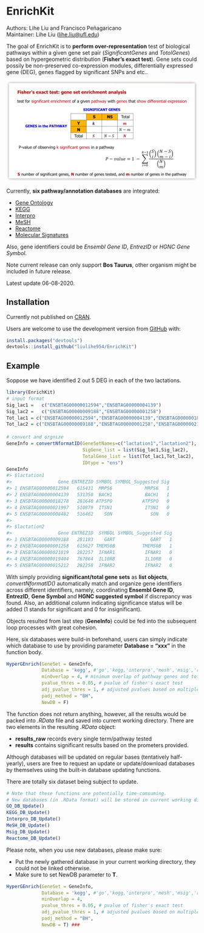 
<!-- README.md is generated from README.Rmd. Please edit that file -->

# EnrichKit

Authors: Lihe Liu and Francisco Peñagaricano  
Maintainer: Lihe Liu (<lihe.liu@ufl.edu>)

<!-- badges: start -->

<!-- badges: end -->

The goal of EnrichKit is to **perform over-representation** test of
biological pathways within a given gene set pair (*SignificantGenes* and
*TotolGenes*) based on hypergeometric distribution (**Fisher’s exact
test**). Gene sets could possily be non-preserved co-expression modules,
differentially expressed gene (DEG), genes flagged by significant SNPs
and etc..

![](man/figures/README-Enrich_Illustration.png)

Currently, **six pathway/annotation databases** are integrated:

  - [Gene
    Ontology](http://ensemblgenomes.org/info/access/biomart)
  - [KEGG](https://www.genome.jp/kegg/)
  - [Interpro](http://ensemblgenomes.org/info/access/biomart)
  - [MeSH](https://scholar.google.com/scholar?hl=en&as_sdt=0%2C10&q=The+MeSH+translation+maintenance+system%3A+structure%2C+interface+design%2C+and+implementation.&btnG=)
  - [Reactome](https://reactome.org/download-data)
  - [Molecular
    Signatures](https://data.broadinstitute.org/gsea-msigdb/msigdb/release/)

Also, gene identifiers could be *Ensembl Gene ID*, *EntrezID* or *HGNC
Gene Symbol*.

Note current release can only support **Bos Taurus**, other organism
might be included in future release.

Latest update 06-08-2020.

## Installation

Currently not published on [CRAN](https://CRAN.R-project.org).

Users are welcome to use the development version from
[GitHub](https://github.com/) with:

``` r
install.packages("devtools")
devtools::install_github("liulihe954/EnrichKit")
```

## Example

Soppose we have identified 2 out 5 DEG in each of the two lactations.

``` r
library(EnrichKit)
# input format
Sig_lac1 =   c("ENSBTAG00000012594","ENSBTAG00000004139")
Sig_lac2 =   c("ENSBTAG00000009188","ENSBTAG00000001258")
Tot_lac1 = c("ENSBTAG00000012594","ENSBTAG00000004139","ENSBTAG00000018278","ENSBTAG00000021997","ENSBTAG00000008482")
Tot_lac2 = c("ENSBTAG00000009188","ENSBTAG00000001258","ENSBTAG00000021819","ENSBTAG00000019404","ENSBTAG00000015212")

# convert and orgnize
GeneInfo = convertNformatID(GeneSetNames=c("lactation1","lactation2"),
                            SigGene_list = list(Sig_lac1,Sig_lac2),
                            TotalGene_list = list(Tot_lac1,Tot_lac2),
                            IDtype = "ens")
GeneInfo
#> $lactation1
#>                 Gene ENTREZID SYMBOL SYMBOL_Suggested Sig
#> 1 ENSBTAG00000012594   615431  MRPS6            MRPS6   1
#> 2 ENSBTAG00000004139   531350  BACH1            BACH1   1
#> 3 ENSBTAG00000018278   281640 ATP5PO           ATP5PO   0
#> 4 ENSBTAG00000021997   510879  ITSN1            ITSN1   0
#> 5 ENSBTAG00000008482   516462    SON              SON   0
#> 
#> $lactation2
#>                 Gene ENTREZID  SYMBOL SYMBOL_Suggested Sig
#> 1 ENSBTAG00000009188   281183    GART             GART   1
#> 2 ENSBTAG00000001258   615627 TMEM50B          TMEM50B   1
#> 3 ENSBTAG00000021819   282257  IFNAR1           IFNAR1   0
#> 4 ENSBTAG00000019404   767864  IL10RB           IL10RB   0
#> 5 ENSBTAG00000015212   282258  IFNAR2           IFNAR2   0
```

With simply providing **significant/total gene sets** as **list
objects**, *convertNformatID()* automatically match and organize gene
identifiers across different identifiers, namely, coordinating **Ensembl
Gene ID**, **EntrezID**, **Gene Symbol** and **HGNC suggested symbol**
if discrepancy was found. Also, an additional column indicating
significance status will be added (1 stands for significant and 0 for
insignificant).

Objects resulted from last step (**GeneInfo**) could be fed into the
subsequent loop processes with great cohesion.

Here, six databases were build-in beforehand, users can simply indicate
which database to use by providing parameter **Database = “xxx”** in the
function body.

``` r
HyperGEnrich(GeneSet = GeneInfo,
             Database = 'kegg', #'go','kegg,'interpro','mesh','msig','reactome'
             minOverlap = 4, # minimum overlap of pathway genes and total genes
             pvalue_thres = 0.05, # pvalue of fisher's exact test
             adj_pvalue_thres = 1, # adjusted pvalues based on multiple testing correction
             padj_method = "BH",
             NewDB = F)
```

The function does not return anything, however, all the results would be
packed into *.RData* file and saved into current working directory.
There are two elements in the resulting *.RData* object:

  - **results\_raw** records every single term/pathway tested  
  - **results** contains significant results based on the prometers
    provided.

Although databases will be updated on regular bases (tentatively
half-yearly), users are free to request an update or update/download
databases by themselves using the built-in database updating functions.

There are totally six dataset being subject to update.

``` r
# Note that these functions are potentially time-comsuming.
# New databases (in .RData format) will be stored in current working directory
GO_DB_Update()
KEGG_DB_Update()
Interpro_DB_Update()
MeSH_DB_Update()
Msig_DB_Update()
Reactome_DB_Update()
```

Please note, when you use new databases, please make sure:

  - Put the newly gathered database in your current working directory,
    they could not be linked otherwise.  
  - Make sure to set NewDB parameter to **T**.

<!-- end list -->

``` r
HyperGEnrich(GeneSet = GeneInfo,
             Database = 'kegg', #'go','kegg,'interpro','mesh','msig','reactome'
             minOverlap = 4,
             pvalue_thres = 0.05, # pvalue of fisher's exact test
             adj_pvalue_thres = 1, # adjusted pvalues based on multiple testing correction
             padj_method = "BH",
             NewDB = T) ###
```
